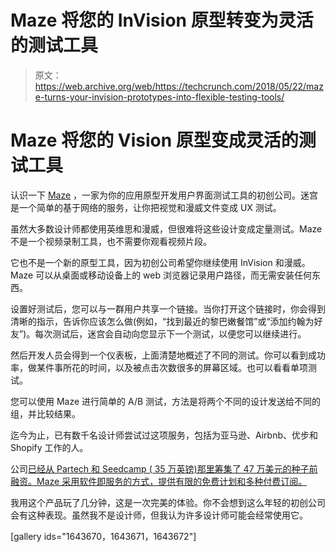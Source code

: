 # Maze 将您的 InVision 原型转变为灵活的测试工具 

> 原文：<https://web.archive.org/web/https://techcrunch.com/2018/05/22/maze-turns-your-invision-prototypes-into-flexible-testing-tools/>

# Maze 将您的 Vision 原型变成灵活的测试工具

认识一下 [Maze](https://web.archive.org/web/20221207072202/https://maze.design/) ，一家为你的应用原型开发用户界面测试工具的初创公司。迷宫是一个简单的基于网络的服务，让你把视觉和漫威文件变成 UX 测试。

虽然大多数设计师都使用英维思和漫威，但很难将这些设计变成定量测试。Maze 不是一个视频录制工具，也不需要你观看视频片段。

它也不是一个新的原型工具，因为初创公司希望你继续使用 InVision 和漫威。Maze 可以从桌面或移动设备上的 web 浏览器记录用户路径，而无需安装任何东西。

设置好测试后，您可以与一群用户共享一个链接。当你打开这个链接时，你会得到清晰的指示，告诉你应该怎么做(例如，“找到最近的黎巴嫩餐馆”或“添加约翰为好友”)。每次测试后，迷宫会自动向您显示下一个测试，以便您可以继续进行。

然后开发人员会得到一个仪表板，上面清楚地概述了不同的测试。你可以看到成功率，做某件事所花的时间，以及被点击次数很多的屏幕区域。也可以看看单项测试。

您可以使用 Maze 进行简单的 A/B 测试，方法是将两个不同的设计发送给不同的组，并比较结果。

迄今为止，已有数千名设计师尝试过这项服务，包括为亚马逊、Airbnb、优步和 Shopify 工作的人。

公司[已经从 Partech 和 Seedcamp ( 35 万英镑)那里筹集了 47 万美元的种子前融资。Maze 采用软件即服务的方式，提供有限的免费计划和多种付费订阅。](https://web.archive.org/web/20221207072202/http://seedcamp.com/maze-launches-the-first-quantitative-analytics-tool-for-prototypes-with-350k-pre-seed-funding/)

我用这个产品玩了几分钟，这是一次完美的体验。你不会想到这么年轻的初创公司会有这种表现。虽然我不是设计师，但我认为许多设计师可能会经常使用它。

[gallery ids="1643670，1643671，1643672"]